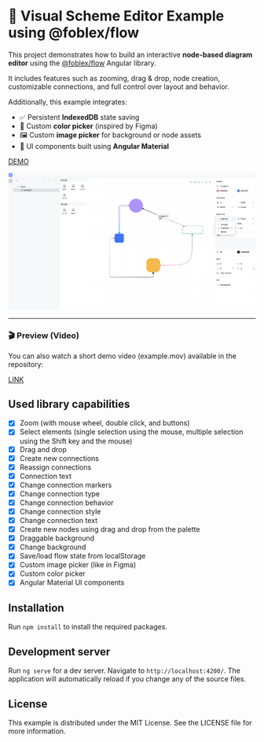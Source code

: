 # 🧩 Visual Scheme Editor Example using @foblex/flow

This project demonstrates how to build an interactive **node-based diagram editor** using the [@foblex/flow](https://github.com/Foblex/f-flow) Angular library.

It includes features such as zooming, drag & drop, node creation, customizable connections, and full control over layout and behavior.

Additionally, this example integrates:
- ✅ Persistent **IndexedDB** state saving
- 🎨 Custom **color picker** (inspired by Figma)
- 🖼️ Custom **image picker** for background or node assets
- 🧱 UI components built using **Angular Material**

[DEMO](https://foblex.github.io/f-scheme-editor)

<p >
  <img src="example.png" width="600" alt="Foblex Flow Example Screenshot" />
</p>

<!-- Video available in the repository -->

---

### 🎬 Preview (Video)

You can also watch a short demo video (example.mov) available in the repository:

[LINK](https://youtu.be/G66MoUwrIbo)

## Used library capabilities

- [x] Zoom (with mouse wheel, double click, and buttons)
- [x] Select elements (single selection using the mouse, multiple selection using the Shift key and the mouse)
- [x] Drag and drop
- [x] Create new connections
- [x] Reassign connections
- [x] Connection text
- [x] Change connection markers
- [x] Change connection type
- [x] Change connection behavior
- [x] Change connection style
- [x] Change connection text
- [x] Create new nodes using drag and drop from the palette
- [x] Draggable background
- [x] Change background
- [x] Save/load flow state from localStorage
- [x] Custom image picker (like in Figma)
- [x] Custom color picker
- [x] Angular Material UI components

## Installation

Run `npm install` to install the required packages.

## Development server

Run `ng serve` for a dev server. Navigate to `http://localhost:4200/`. The application will automatically reload if you change any of the source files.

## License

This example is distributed under the MIT License. See the LICENSE file for more information.
